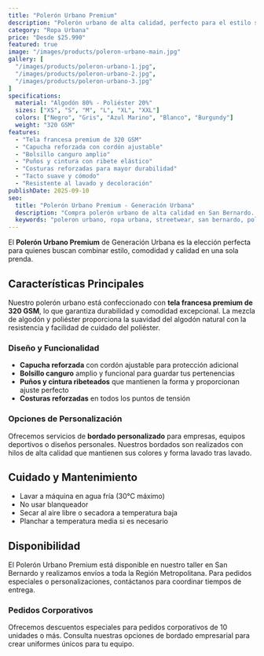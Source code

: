 ```yaml
---
title: "Polerón Urbano Premium"
description: "Polerón urbano de alta calidad, perfecto para el estilo streetwear moderno. Confeccionado con materiales premium y acabados profesionales."
category: "Ropa Urbana"
price: "Desde $25.990"
featured: true
image: "/images/products/poleron-urbano-main.jpg"
gallery: [
  "/images/products/poleron-urbano-1.jpg",
  "/images/products/poleron-urbano-2.jpg",
  "/images/products/poleron-urbano-3.jpg"
]
specifications:
  material: "Algodón 80% - Poliéster 20%"
  sizes: ["XS", "S", "M", "L", "XL", "XXL"]
  colors: ["Negro", "Gris", "Azul Marino", "Blanco", "Burgundy"]
  weight: "320 GSM"
features:
  - "Tela francesa premium de 320 GSM"
  - "Capucha reforzada con cordón ajustable"
  - "Bolsillo canguro amplio"
  - "Puños y cintura con ribete elástico"
  - "Costuras reforzadas para mayor durabilidad"
  - "Tacto suave y cómodo"
  - "Resistente al lavado y decoloración"
publishDate: 2025-09-10
seo:
  title: "Polerón Urbano Premium - Generación Urbana"
  description: "Compra polerón urbano de alta calidad en San Bernardo. Tela francesa premium, múltiples colores y talles. Ideal para streetwear moderno."
  keywords: "poleron urbano, ropa urbana, streetwear, san bernardo, poleron premium"
---
```


El **Polerón Urbano Premium** de Generación Urbana es la elección perfecta para quienes buscan combinar estilo, comodidad y calidad en una sola prenda.

## Características Principales

Nuestro polerón urbano está confeccionado con **tela francesa premium de 320 GSM**, lo que garantiza durabilidad y comodidad excepcional. La mezcla de algodón y poliéster proporciona la suavidad del algodón natural con la resistencia y facilidad de cuidado del poliéster.

### Diseño y Funcionalidad

- **Capucha reforzada** con cordón ajustable para protección adicional
- **Bolsillo canguro** amplio y funcional para guardar tus pertenencias
- **Puños y cintura ribeteados** que mantienen la forma y proporcionan ajuste perfecto
- **Costuras reforzadas** en todos los puntos de tensión

### Opciones de Personalización

Ofrecemos servicios de **bordado personalizado** para empresas, equipos deportivos o diseños personales. Nuestros bordados son realizados con hilos de alta calidad que mantienen sus colores y forma lavado tras lavado.

## Cuidado y Mantenimiento

- Lavar a máquina en agua fría (30°C máximo)
- No usar blanqueador
- Secar al aire libre o secadora a temperatura baja
- Planchar a temperatura media si es necesario

## Disponibilidad

El Polerón Urbano Premium está disponible en nuestro taller en San Bernardo y realizamos envíos a toda la Región Metropolitana. Para pedidos especiales o personalizaciones, contáctanos para coordinar tiempos de entrega.

### Pedidos Corporativos

Ofrecemos descuentos especiales para pedidos corporativos de 10 unidades o más. Consulta nuestras opciones de bordado empresarial para crear uniformes únicos para tu equipo.